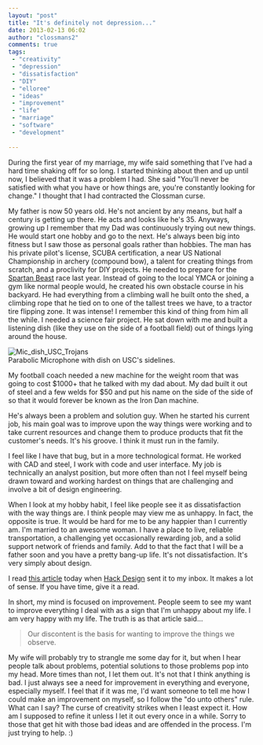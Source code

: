 ```yaml
---
layout: "post"
title: "It's definitely not depression..."
date: 2013-02-13 06:02
author: "clossmans2"
comments: true
tags: 
 - "creativity"
 - "depression"
 - "dissatisfaction"
 - "DIY"
 - "elloree"
 - "ideas"
 - "improvement"
 - "life"
 - "marriage"
 - "software"
 - "development"
 
---
```

During the first year of my marriage, my wife said something that I've had a hard time shaking off for so long.  I started thinking about then and up until now, I believed that it was a problem I had.  She said "You'll never be satisfied with what you have<!--more--> or how things are, you're constantly looking for change."  I thought that I had contracted the Clossman curse.

My father is now 50 years old.  He's not ancient by any means, but half a century is getting up there.  He acts and looks like he's 35.  Anyways, growing up I remember that my Dad was continuously trying out new things.  He would start one hobby and go to the next.  He's always been big into fitness but I saw those as personal goals rather than hobbies.  The man has his private pilot's license, SCUBA certification, a near US National Championship in archery (compound bow), a talent for creating things from scratch, and a proclivity for DIY projects.  He needed to prepare for the <a href="http://www.spartanrace.com/spartan-beast-obstacle-course-race.html" title="Spartan Beast" target="_blank">Spartan Beast</a> race last year.  Instead of going to the local YMCA or joining a gym like normal people would, he created his own obstacle course in his backyard.  He had everything from a climbing wall he built onto the shed, a climbing rope that he tied on to one of the tallest trees we have, to a tractor tire flipping zone.  It was intense!  I remember this kind of thing from him all the while.  I needed a science fair project.  He sat down with me and built a listening dish (like they use on the side of a football field) out of things lying around the house.

<div class="well">
	<img src="http://extras.mnginteractive.com/live/media/site513/2009/1029/20091029__BW_DS30-HOFFRTH-AUD+PC4G3SM_500.JPG" alt="Mic_dish_USC_Trojans" class="img-responsive" />
	<div class="caption">Parabolic Microphone with dish on USC's sidelines.</div>
</div>

My football coach needed a new machine for the weight room that was going to cost $1000+ that he talked with my dad about.  My dad built it out of steel and a few welds for $50 and put his name on the side of the side of so that it would forever be known as the Iron Dan machine.  

He's always been a problem and solution guy.  When he started his current job, his main goal was to improve upon the way things were working and to take current resources and change them to produce products that fit the customer's needs.  It's his groove.  I think it must run in the family.

I feel like I have that bug, but in a more technological format.  He worked with CAD and steel, I work with code and user interface.  My job is technically an analyst position, but more often than not I feel myself being drawn toward and working hardest on things that are challenging and involve a bit of design engineering.  

When I look at my hobby habit, I feel like people see it as dissatisfaction with the way things are.  I think people may view me as unhappy.  In fact, the opposite is true.  It would be hard for me to be any happier than I currently am.  I'm married to an awesome woman.  I have a place to live, reliable transportation, a challenging yet occasionally rewarding job, and a solid support network of friends and family.  Add to that the fact that I will be a father soon and you have a pretty bang-up life.  It's not dissatisfaction.  It's very simply about design.

I read <a href="http://hackdesign.org/link/were-not-unhappy-were-designers/" title="this article" target="_blank">this article</a> today when <a href="http://hackdesign.org" title="Hack Design" target="_blank">Hack Design</a> sent it to my inbox.  It makes a lot of sense.  If you have time, give it a read.

In short, my mind is focused on improvement.  People seem to see my want to improve everything I deal with as a sign that I'm unhappy about my life. I am very happy with my life.  The truth is as that article said...

<blockquote>Our discontent is the basis for wanting to improve the things we observe.</blockquote>

My wife will probably try to strangle me some day for it, but when I hear people talk about problems, potential solutions to those problems pop into my head.  More times than not, I let them out.  It's not that I think anything is bad.  I just always see a need for improvement in everything and everyone, especially myself.  I feel that if it was me, I'd want someone to tell me how I could make an improvement on myself, so I follow the "do unto others" rule.  What can I say?  The curse of creativity strikes when I least expect it.  How am I supposed to refine it unless I let it out every once in a while.  Sorry to those that get hit with those bad ideas and are offended in the process.  I'm just trying to help. :)


